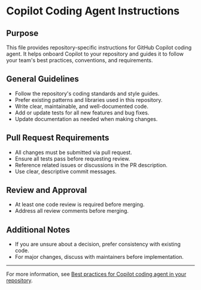 # Copilot Coding Agent Instructions

## Purpose
This file provides repository-specific instructions for GitHub Copilot coding agent. It helps onboard Copilot to your repository and guides it to follow your team's best practices, conventions, and requirements.

## General Guidelines
- Follow the repository's coding standards and style guides.
- Prefer existing patterns and libraries used in this repository.
- Write clear, maintainable, and well-documented code.
- Add or update tests for all new features and bug fixes.
- Update documentation as needed when making changes.

## Pull Request Requirements
- All changes must be submitted via pull request.
- Ensure all tests pass before requesting review.
- Reference related issues or discussions in the PR description.
- Use clear, descriptive commit messages.

## Review and Approval
- At least one code review is required before merging.
- Address all review comments before merging.

## Additional Notes
- If you are unsure about a decision, prefer consistency with existing code.
- For major changes, discuss with maintainers before implementation.

---

For more information, see [Best practices for Copilot coding agent in your repository](https://gh.io/copilot-coding-agent-tips).
